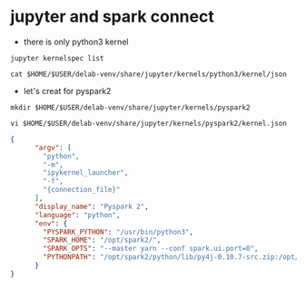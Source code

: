 # jupyter and spark connect


- there is only python3 kernel

```SHELL
jupyter kernelspec list
```

```SHELL
cat $HOME/$USER/delab-venv/share/jupyter/kernels/python3/kernel/json
```

- let's creat for pyspark2

```SHELL
mkdir $HOME/$USER/delab-venv/share/jupyter/kernels/pyspark2
```

```SHELL
vi $HOME/$USER/delab-venv/share/jupyter/kernels/pyspark2/kernel.json
```

```JSON
{
      "argv": [
        "python",
        "-m",
        "ipykernel_launcher",
        "-f",
        "{connection_file}"
      ],
      "display_name": "Pyspark 2",
      "language": "python",
      "env": {
        "PYSPARK_PYTHON": "/usr/bin/python3",
        "SPARK_HOME": "/opt/spark2/",
        "SPARK_OPTS": "--master yarn --conf spark.ui.port=0",
        "PYTHONPATH": "/opt/spark2/python/lib/py4j-0.10.7-src.zip:/opt/spark2/python/"
      }
}
```

  
